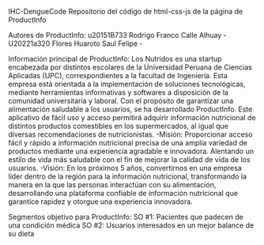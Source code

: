 IHC-DengueCode
Repositorio del código de html-css-js de la página de ProductInfo

Autores de ProductInfo: u20151B733 Rodrigo Franco Calle Alhuay - U20221a320 Flores Huaroto Saul Felipe - 

Información principal de ProductInfo: Los Nutridos es una startup encabezada por distintos escolares de la Universidad Peruana de Ciencias Aplicadas (UPC), correspondientes a la facultad de Ingeniería. Esta empresa está orientada a la implementación de soluciones tecnológicas,
mediante herramientas informativas y softwares a disposición de la comunidad universitaria y laboral. Con el propósito de garantizar una alimentación saludable a los usuarios, se ha desarrollado ProductInfo. Este aplicativo de fácil uso y acceso permitirá adquirir información nutricional de
distintos productos comestibles en los supermercados, al igual que diversas recomendaciones de nutricionistas. -Misión: Proporcionar acceso fácil y rápido a información nutricional precisa de una amplia variedad de productos mediante una experiencia agradable e innovadora. Alentando un estilo de
vida más saludable con el fin de mejorar la calidad de vida de los usuarios. -Visión: En los próximos 5 años, convertirnos en una empresa líder dentro de la región para la información nutricional, transformando la manera en la que las personas interactúan con su alimentación, 
desarrollando una plataforma confiable de información nutricional que garantice rapidez y otorgue una experiencia innovadora.

Segmentos objetivo para ProductInfo: SO #1: Pacientes que padecen de una condición médica SO #2: Usuarios interesados en un mejor balance de su dieta
